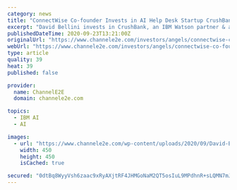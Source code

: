 ```yaml
---
category: news
title: "ConnectWise Co-founder Invests in AI Help Desk Startup CrushBank"
excerpt: "David Bellini invests in CrushBank, an IBM Watson partner & artificial intelligence (AI) software platform for MSP & corporate IT help desks. ConnectWise Co-founder and former president David Bellini has invested in CrushBank, an artificial intelligence ..."
publishedDateTime: 2020-09-23T13:21:00Z
originalUrl: "https://www.channele2e.com/investors/angels/connectwise-co-founder-invests-in-ai-help-desk-startup-crushbank/"
webUrl: "https://www.channele2e.com/investors/angels/connectwise-co-founder-invests-in-ai-help-desk-startup-crushbank/"
type: article
quality: 39
heat: 39
published: false

provider:
  name: ChannelE2E
  domain: channele2e.com

topics:
  - IBM AI
  - AI

images:
  - url: "https://www.channele2e.com/wp-content/uploads/2020/09/David-Bellini.jpg"
    width: 450
    height: 450
    isCached: true

secured: "0dtBq8WyyVsh6zaac9xRyAXjtRF4JHMGoNaM2QT5osIuL9MPdhnR+sLQMN7mJpZ9JwnfFHt/rmoBbg0ANnlg4BKYBV8jFcb6Vb+OgYbb03TVh8TudApjsLNQxIAql+IcuPlK3TOxO5VwztJC64JDS8qC/fM/IIA+qEq5Ni/k8jAd4syUNve9cwphy9rDHQbqyh3yiDU2t4EYX3nZFD7gWhFW/bA77dbWMwFkWsvKjXXtm1larm4GvOBcFtQ0maxBpCpSyb5lPTDUPGtKxHNppiapdMzRCfn56UQ8iUQm3RiMeSaFYMZIuUSGlTXkf+8QbvEQFAHFpDNKvMBhVN9/zn2ZdOHJvB3hC4PL9sfxc2Y=;1ad9+ll5jiGFGHSozNQPaA=="
---
```


